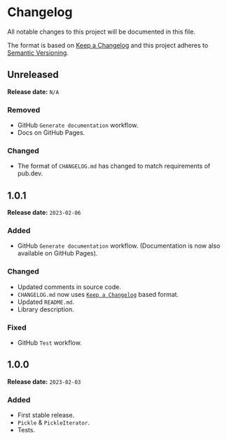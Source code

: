 # Changelog

All notable changes to this project will be documented in this file.

The format is based on [Keep a Changelog](https://keepachangelog.com/)
and this project adheres to [Semantic Versioning](https://semver.org/).

## Unreleased

**Release date:** `N/A`

### Removed

- GitHub `Generate documentation` workflow.
- Docs on GitHub Pages.

### Changed

- The format of `CHANGELOG.md` has changed to match requirements of pub.dev.

## 1.0.1

**Release date:** `2023-02-06`

### Added

- GitHub `Generate documentation` workflow. (Documentation is now also available on GitHub Pages).

### Changed

- Updated comments in source code.
- `CHANGELOG.md` now uses [`Keep a Changelog`](https://keepachangelog.com/) based format.
- Updated `README.md`.
- Library description.

### Fixed

- GitHub `Test` workflow.

## 1.0.0

**Release date:** `2023-02-03`

### Added

- First stable release.
- `Pickle` & `PickleIterator`.
- Tests.